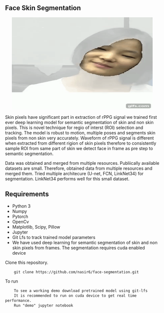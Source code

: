 ## Face Skin Segmentation 

<p align="center">
  <img width="460" height="300" src="mask.gif">
</p>

Skin pixels have significant part in extraction of rPPG signal we trained first ever deep learning model for semantic 
segmentation of skin and non skin pixels. This is novel technique for regio of interst (ROI) selection and tracking. The model is robust to motion, multiple poses and segments skin pixels from non skin very accurately.
Waveform of rPPG signal is different when extracted from different rigion of skin pixels therefore to consistently sample ROI from same part of skin we detect face in frame as pre step to semantic segmentation.

Data was obtained and merged from multiple resources. Publiically available datasets are small. Therefore, obtained data from multiple resources and merged them. Tried multiple architecure (U-net, FCN, LinkNet34) for segmentation. LinkNet34 performs well for this small dataset.

## Requirements

* Python 3
* Numpy
* Pytorch
* OpenCv
* Matplotlib, Scipy, Pillow
* Jupyter
* Git Lfs to track trained model parameters
* We have used deep learning for semantic segmentation of skin and non skin pixels from frames. The segmentation requires cuda enabled device


Clone this repository.

        git clone https://github.com/nasir6/face-segmentation.git

To run

        To see a working demo download pretrained model using git-lfs
        It is recommended to run on cuda device to get real time performance. 
        Run "demo" jupyter notebook


